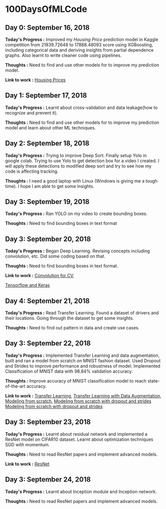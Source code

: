 # 100DaysOfMLCode

## Day 0: September 16, 2018

**Today's Progress :** Improved my *Housing Price* prediction model in Kaggle competition from 21839.72648 to 17888.48093 score using XGBoosting, including categorical data and deriving insights from partial dependence graphs. Also learnt to write cleaner code using pipelines.

**Thoughts :** Need to find and use other models for to improve my prediction model.

**Link to work :** [Housing Prices](https://www.kaggle.com/genigaus/exercise-machine-learning-competitions/)


## Day 1: September 17, 2018

**Today's Progress :** Learnt about cross-validation and data leakage(how to recognize and prevent it).

**Thoughts :** Need to find and use other models for to improve my prediction model and learn about other ML techniques.


## Day 2: September 18, 2018

**Today's Progress :** Trying to improve Deep Sort. Finally setup Yolo in google colab. Trying to use Yolo to get detection box for a video I created. I will apply these detections to modified deep sort and try to see how my code is affecting tracking.

**Thoughts :** I need a good laptop with Linux (Windows is giving me a tough time). I hope I am able to get some insights.


## Day 3: September 19, 2018

**Today's Progress :** Ran YOLO on my video to create bounding boxes.

**Thoughts :** Need to find bounding boxes in text format


## Day 3: September 20, 2018

**Today's Progress :** Began Deep Learning. Revising concepts including convolution, etc. Did some coding based on that.

**Thoughts :** Need to find bounding boxes in text format.

**Link to work :** [Convolution for CV](https://www.kaggle.com/genigaus/exercise-convolutions-for-computer-vision),

[Tensorflow and Keras](https://www.kaggle.com/genigaus/exercise-coding-in-tensorflow-and-keras-a9eac3)
                   

## Day 4: September 21, 2018

**Today's Progress :** Read Transfer Learning. Found a dataset of drivers and their locations. Going through the dataset to get some insights.

**Thoughts :** Need to find out pattern in data and create use cases.


## Day 3: September 22, 2018

**Today's Progress :** Implemented Transfer Learning and data augmentation, built and ran a model from scratch on MNIST fashion dataset. Used Dropout and Strides to improve performance and robustness of model. Implemented Classification of MNIST data with 98.84% validation accuracy.

**Thoughts :** Improve accuracy of MNIST classification model to reach state-of-the-art accuracy.

**Link to work :** [Transfer Learning](https://www.kaggle.com/genigaus/exercise-using-transfer-learning-a0c7fd),
[Transfer Learning with Data Augmentation](https://www.kaggle.com/genigaus/exercise-data-augmentation),
[Modeling from scratch](https://www.kaggle.com/genigaus/exercise-using-transfer-learning-a0c7fd),
[Modeling from scratch with dropout and strides](https://www.kaggle.com/genigaus/exercise-dropout-and-strides-for-larger-models?scriptVersionId=5898121)
[Modeling from scratch with dropout and strides](https://github.com/GeniGaus/100DaysOfMLCode/blob/master/MNIST.ipynb)


## Day 3: September 23, 2018

**Today's Progress :** Learnt about residual network and implemented a ResNet model on CIFAR10 dataset. Learnt about optimization techniques SGD with momentum.

**Thoughts :** Need to read ResNet papers and implement advanced models.

**Link to work :** [ResNet](https://colab.research.google.com/drive/1G9hSbhWjSCOnMdOcVS9zsGyzosVrxEu6)


## Day 3: September 24, 2018

**Today's Progress :** Learnt about Inception module and Inception network.

**Thoughts :** Need to read ResNet papers and implement advanced models.
